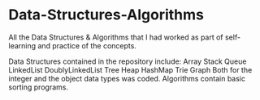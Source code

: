 # Data-Structures-Algorithms
All the Data Structures &amp; Algorithms that I had worked as part of self-learning and practice of the concepts.

Data Structures contained in the repository include:
Array
Stack
Queue
LinkedList
DoublyLinkedList
Tree
Heap
HashMap
Trie
Graph 
Both for the integer and the object data types was coded.
Algorithms contain basic sorting programs.
